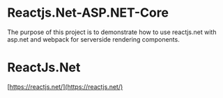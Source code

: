 # Reactjs.Net-ASP.NET-Core
The purpose of this project is to demonstrate how to use reactjs.net with asp.net and webpack for serverside rendering components.

# ReactJs.Net
[https://reactjs.net/](https://reactjs.net/)
